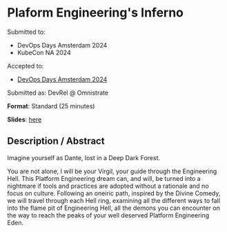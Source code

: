 # Plaform Engineering's Inferno

Submitted to:
- DevOps Days Amsterdam 2024
- KubeCon NA 2024

Accepted to: 
- [DevOps Days Amsterdam 2024](https://talks.devopsdays.org/devopsdays-amsterdam-2024/talk/review/BYQ7KL9DVFKFG79KQ3NANZ3CPJXZMQPE)

Submitted as: DevRel @ Omnistrate

**Format**: Standard (25 minutes)

**Slides**: [here](https://docs.google.com/presentation/d/1z0HffGYTlR2V6JmJ3ThLprIRV2F6_i0VYq7cYqVBKoI/edit#slide=id.p1)

## Description / Abstract

Imagine yourself as Dante, lost in a Deep Dark Forest.

You are not alone, I will be your Virgil, your guide through the Engineering Hell.
This Platform Engineering dream can, and will, be turned into a nightmare if tools and practices are adopted without a rationale and no focus on culture.
Following an oneiric path, inspired by the Divine Comedy, we will travel through each Hell ring, examining all the different ways to fall into the flame pit of Engineering Hell, all the demons you can encounter on the way to reach the peaks of your well deserved Platform Engineering Eden.
